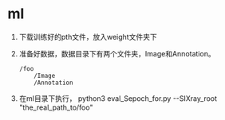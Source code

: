 # ml

1. 下载训练好的pth文件，放入weight文件夹下

2. 准备好数据，数据目录下有两个文件夹，Image和Annotation。
    ```
    /foo
        /Image
        /Annotation
    ```    

3. 在ml目录下执行， python3 eval_Sepoch_for.py --SIXray_root "the_real_path_to/foo"